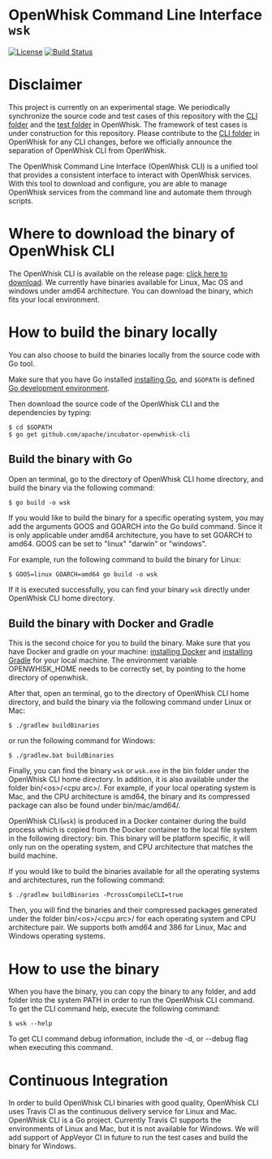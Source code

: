 # OpenWhisk Command Line Interface `wsk`
[![License](https://img.shields.io/badge/license-Apache--2.0-blue.svg)](http://www.apache.org/licenses/LICENSE-2.0)
[![Build Status](https://travis-ci.org/apache/incubator-openwhisk-cli.svg?branch=master)](https://travis-ci.org/apache/incubator-openwhisk-cli)

# Disclaimer

This project is currently on an experimental stage. We periodically synchronize the source code and test cases of this
repository with the [CLI folder](https://github.com/apache/incubator-openwhisk/tree/master/tools/cli/go-whisk-cli) and the [test folder](https://github.com/apache/incubator-openwhisk/tree/master/tests) in OpenWhisk. The framework of test cases is under construction
for this repository. Please contribute to the [CLI folder](https://github.com/apache/incubator-openwhisk/tree/master/tools/cli/go-whisk-cli) in OpenWhisk for any CLI changes, before we officially announce the separation
of OpenWhisk CLI from OpenWhisk.


The OpenWhisk Command Line Interface (OpenWhisk CLI) is a unified tool that provides a consistent interface to
interact with OpenWhisk services. With this tool to download and configure, you are able to manage OpenWhisk services
from the command line and automate them through scripts.


# Where to download the binary of OpenWhisk CLI

The OpenWhisk CLI is available on the release page: [click here to download](https://github.com/apache/incubator-openwhisk-cli/releases).
We currently have binaries available for Linux, Mac OS and windows under amd64 architecture. You can download the
binary, which fits your local environment.


# How to build the binary locally

You can also choose to build the binaries locally from the source code with Go tool.

Make sure that you have Go installed [installing Go](https://golang.org/doc/install), and `$GOPATH` is defined [Go development environment](https://golang.org/doc/code.html).

Then download the source code of the OpenWhisk CLI and the dependencies by typing:

```
$ cd $GOPATH
$ go get github.com/apache/incubator-openwhisk-cli
```


## Build the binary with Go

Open an terminal, go to the directory of OpenWhisk CLI home directory, and build the binary via the following command:

```
$ go build -o wsk
```

If you would like to build the binary for a specific operating system, you may add the arguments GOOS and
GOARCH into the Go build command. Since it is only applicable under amd64 architecture, you have to set GOARCH
to amd64. GOOS can be set to "linux" "darwin" or "windows".

For example, run the following command to build the binary for Linux:

```
$ GOOS=linux GOARCH=amd64 go build -o wsk
```

If it is executed successfully, you can find your binary `wsk` directly under OpenWhisk CLI home directory.

## Build the binary with Docker and Gradle

This is the second choice for you to build the binary. Make sure that you have Docker and gradle on your machine:
[installing Docker](https://docs.docker.com/engine/installation/) and [installing Gradle](https://gradle.org/install) for your local machine.
The environment variable OPENWHISK_HOME needs to be correctly set, by pointing to the home directory of openwhisk. 

After that, open an terminal, go to the directory of OpenWhisk CLI home directory, and
build the binary via the following command under Linux or Mac:

```
$ ./gradlew buildBinaries
```

or run the following command for Windows:

```
$ ./gradlew.bat buildBinaries
```

Finally, you can find the binary `wsk` or `wsk.exe` in the bin folder under the OpenWhisk CLI home directory. In
addition, it is also available under the folder bin/\<os\>/\<cpu arc\>/. For example, if your local operating system is Mac,
and the CPU architecture is amd64, the binary and its compressed package can also be found under bin/mac/amd64/.

OpenWhisk CLI(`wsk`) is produced in a Docker container during the build process which is copied from the
Docker container to the local file system in the following directory: bin. This binary will be platform
specific, it will only run on the operating system, and CPU architecture that matches the build machine.

If you would like to build the binaries available for all the operating systems and architectures, run the following
command:

```
$ ./gradlew buildBinaries -PcrossCompileCLI=true
```

Then, you will find the binaries and their compressed packages generated under the folder bin/\<os\>/\<cpu arc\>/ for each
operating system and CPU architecture pair. We supports both amd64 and 386 for Linux, Mac and Windows operating systems.


# How to use the binary

When you have the binary, you can copy the binary to any folder, and add folder into the system PATH in order to
run the OpenWhisk CLI command. To get the CLI command help, execute the following command:

```
$ wsk --help
```

To get CLI command debug information, include the -d, or --debug flag when executing this command.


# Continuous Integration

In order to build OpenWhisk CLI binaries with good quality, OpenWhisk CLI uses Travis CI as the continuous
delivery service for Linux and Mac. OpenWhisk CLI is a Go project. Currently Travis CI supports the environments
of Linux and Mac, but it is not available for Windows. We will add support of AppVeyor CI in future to run the
test cases and build the binary for Windows.
